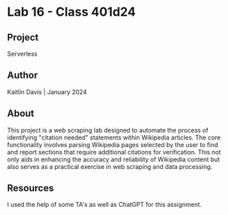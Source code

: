 # Lab 16 - Class 401d24

## Project
Serverless

## Author
Kaitlin Davis | January 2024

## About
 This project is a web scraping lab designed to automate the process of identifying "citation needed" statements within Wikipedia articles. The core functionality involves parsing Wikipedia pages selected by the user to find and report sections that require additional citations for verification. This not only aids in enhancing the accuracy and reliability of Wikipedia content but also serves as a practical exercise in web scraping and data processing.

## Resources
I used the help of some TA's as well as ChatGPT for this assignment.
